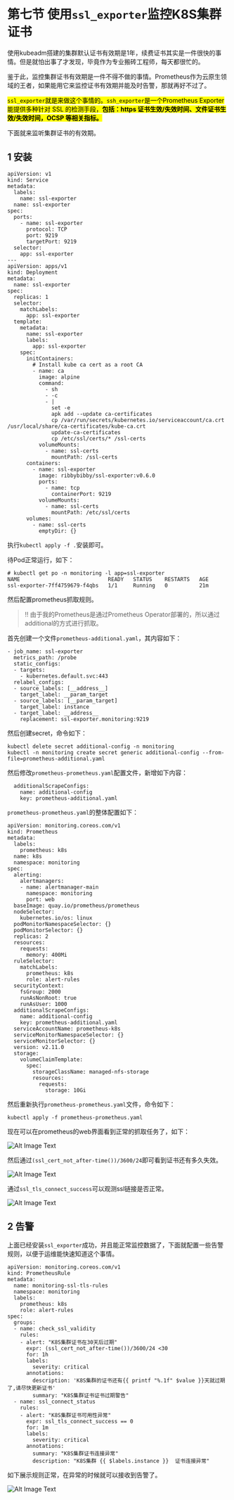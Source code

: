 # **第七节 使用`ssl_exporter`监控K8S集群证书**


使用kubeadm搭建的集群默认证书有效期是1年，续费证书其实是一件很快的事情。但是就怕出事了才发现，毕竟作为专业搬砖工程师，每天都很忙的。

鉴于此，监控集群证书有效期是一件不得不做的事情。Prometheus作为云原生领域的王者，如果能用它来监控证书有效期并能及时告警，那就再好不过了。

<mark>`ssl_exporter`就是来做这个事情的。`ssh_exporter`是一个Prometheus Exporter能提供多种针对 SSL 的检测手段，**包括：https 证书生效/失效时间、文件证书生效/失效时间，OCSP 等相关指标。</mark>**

下面就来监听集群证书的有效期。

## **1 安装**

```
apiVersion: v1
kind: Service
metadata:
  labels:
    name: ssl-exporter
  name: ssl-exporter
spec:
  ports:
    - name: ssl-exporter
      protocol: TCP
      port: 9219
      targetPort: 9219
  selector:
    app: ssl-exporter
---
apiVersion: apps/v1
kind: Deployment
metadata:
  name: ssl-exporter
spec:
  replicas: 1
  selector:
    matchLabels:
      app: ssl-exporter
  template:
    metadata:
      name: ssl-exporter
      labels:
        app: ssl-exporter
    spec:
      initContainers:
        # Install kube ca cert as a root CA
        - name: ca
          image: alpine
          command:
            - sh
            - -c
            - |
              set -e
              apk add --update ca-certificates
              cp /var/run/secrets/kubernetes.io/serviceaccount/ca.crt /usr/local/share/ca-certificates/kube-ca.crt
              update-ca-certificates
              cp /etc/ssl/certs/* /ssl-certs
          volumeMounts:
            - name: ssl-certs
              mountPath: /ssl-certs
      containers:
        - name: ssl-exporter
          image: ribbybibby/ssl-exporter:v0.6.0
          ports:
            - name: tcp
              containerPort: 9219
          volumeMounts:
            - name: ssl-certs
              mountPath: /etc/ssl/certs
      volumes:
        - name: ssl-certs
          emptyDir: {}
```
 
执行`kubectl apply -f .`安装即可。 

待Pod正常运行，如下：

```
# kubectl get po -n monitoring -l app=ssl-exporter
NAME                            READY   STATUS    RESTARTS   AGE
ssl-exporter-7ff4759679-f4qbs   1/1     Running   0          21m
```

然后配置prometheus抓取规则。

> !! 由于我的Prometheus是通过Prometheus Operator部署的，所以通过additional的方式进行抓取。

首先创建一个文件`prometheus-additional.yaml`，其内容如下：

```
- job_name: ssl-exporter
  metrics_path: /probe
  static_configs:
  - targets:
    - kubernetes.default.svc:443
  relabel_configs:
  - source_labels: [__address__]
    target_label: __param_target
  - source_labels: [__param_target]
    target_label: instance
  - target_label: __address__
    replacement: ssl-exporter.monitoring:9219
```

然后创建secret，命令如下：

```
kubectl delete secret additional-config -n monitoring
kubectl -n monitoring create secret generic additional-config --from-file=prometheus-additional.yaml
```

然后修改`prometheus-prometheus.yaml`配置文件，新增如下内容：

```
  additionalScrapeConfigs:
    name: additional-config 
    key: prometheus-additional.yaml 
```

`prometheus-prometheus.yaml`的整体配置如下：

```
apiVersion: monitoring.coreos.com/v1
kind: Prometheus
metadata:
  labels:
    prometheus: k8s
  name: k8s
  namespace: monitoring
spec:
  alerting:
    alertmanagers:
    - name: alertmanager-main
      namespace: monitoring
      port: web
  baseImage: quay.io/prometheus/prometheus
  nodeSelector:
    kubernetes.io/os: linux
  podMonitorNamespaceSelector: {}
  podMonitorSelector: {}
  replicas: 2
  resources:
    requests:
      memory: 400Mi
  ruleSelector:
    matchLabels:
      prometheus: k8s
      role: alert-rules
  securityContext:
    fsGroup: 2000
    runAsNonRoot: true
    runAsUser: 1000
  additionalScrapeConfigs:
    name: additional-config 
    key: prometheus-additional.yaml 
  serviceAccountName: prometheus-k8s
  serviceMonitorNamespaceSelector: {}
  serviceMonitorSelector: {}
  version: v2.11.0
  storage:
    volumeClaimTemplate:
      spec:
        storageClassName: managed-nfs-storage 
        resources:
          requests:
            storage: 10Gi
```

然后重新执行`prometheus-prometheus.yaml`文件，命令如下：

```
kubectl apply -f prometheus-prometheus.yaml
```
现在可以在prometheus的web界面看到正常的抓取任务了，如下：

![Alt Image Text](../images/43_1.png "Body image")

然后通过`(ssl_cert_not_after-time())/3600/24`即可看到证书还有多久失效。

![Alt Image Text](../images/43_2.png "Body image")

通过`ssl_tls_connect_success`可以观测ssl链接是否正常。

![Alt Image Text](../images/43_3.png "Body image")

## **2 告警**

上面已经安装`ssl_exporter`成功，并且能正常监控数据了，下面就配置一些告警规则，以便于运维能快速知道这个事情。

```
apiVersion: monitoring.coreos.com/v1
kind: PrometheusRule
metadata:
  name: monitoring-ssl-tls-rules
  namespace: monitoring
  labels:
    prometheus: k8s
    role: alert-rules
spec:
  groups:
  - name: check_ssl_validity
    rules:
    - alert: "K8S集群证书在30天后过期"
      expr: (ssl_cert_not_after-time())/3600/24 <30
      for: 1h
      labels:
        severity: critical
      annotations:
        description: 'K8S集群的证书还有{{ printf "%.1f" $value }}天就过期了,请尽快更新证书'
        summary: "K8S集群证书证书过期警告"
  - name: ssl_connect_status
    rules:
    - alert: "K8S集群证书可用性异常"
      expr: ssl_tls_connect_success == 0
      for: 1m
      labels:
        severity: critical
      annotations:
        summary: "K8S集群证书连接异常"
        description: "K8S集群 {{ $labels.instance }}  证书连接异常"
```

如下展示规则正常，在异常的时候就可以接收到告警了。

![Alt Image Text](../images/43_4.png "Body image")
